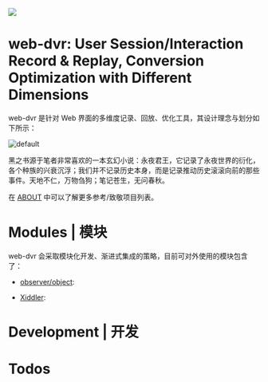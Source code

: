 ![](https://user-images.githubusercontent.com/5803001/41983135-c739a5d6-7a5f-11e8-86b8-2c8192a536b8.png)

# web-dvr: User Session/Interaction Record & Replay, Conversion Optimization with Different Dimensions

web-dvr 是针对 Web 界面的多维度记录、回放、优化工具，其设计理念与划分如下所示：

![default](https://user-images.githubusercontent.com/5803001/47231514-ab5e3800-d3ff-11e8-9174-7b217ca81222.png)

黑之书源于笔者非常喜欢的一本玄幻小说：永夜君王，它记录了永夜世界的衍化，各个种族的兴衰沉浮；我们并不记录历史本身，而是记录推动历史滚滚向前的那些事件。天地不仁，万物刍狗；笔记苍生，无问春秋。

在 [ABOUT](./ABOUT.md) 中可以了解更多参考/致敬项目列表。

# Modules | 模块

web-dvr 会采取模块化开发、渐进式集成的策略，目前可对外使用的模块包含了：

- [observer/object](./observer):

- [Xiddler](./tools/Xiddler):

# Development | 开发

# Todos
